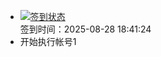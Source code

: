 - [![签到状态](https://github.com/li5bo5/Cloud189-Actions/actions/workflows/main.yml/badge.svg?branch=main)](https://github.com/li5bo5/Cloud189-Actions/actions/workflows/main.yml) <br> 签到时间：2025-08-28 18:41:24
- 开始执行帐号1
